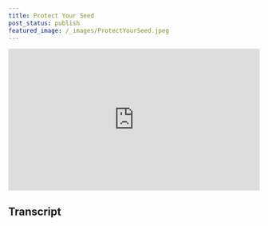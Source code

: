 ```yaml
---
title: Protect Your Seed
post_status: publish
featured_image: /_images/ProtectYourSeed.jpeg
---
```


<div style="padding:56.25% 0 0 0;position:relative;"><iframe src="https://player.vimeo.com/video/841143305?badge=0&amp;autopause=0&amp;player_id=0&amp;app_id=58479" frameborder="0" allow="autoplay; fullscreen; picture-in-picture" allowfullscreen style="position:absolute;top:0;left:0;width:100%;height:100%;" title="055 Protect Your Seed"></iframe></div>

<div style="margin-bottom:30px;"></div>

## Transcript

